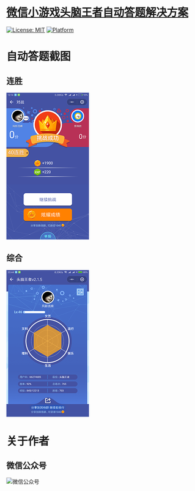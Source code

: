 # [微信小游戏头脑王者自动答题解决方案](https://github.com/fjwCode/auto-answer-tnwz/)
[![License: MIT](https://img.shields.io/badge/License-MIT-green.svg)](https://opensource.org/licenses/MIT)
[![Platform](https://img.shields.io/badge/Platform-Windows-4BC51D.svg)](https://pypi.org/project/auto-answer-tnwz/)


# 自动答题截图

## 连胜
![训练](https://raw.githubusercontent.com/fjwCode/auto-answer-tnwz/master/001.png)

## 综合
![正式](https://raw.githubusercontent.com/fjwCode/auto-answer-tnwz/master/002.png)


# 关于作者

## 微信公众号
![微信公众号](https://raw.githubusercontent.com/fjwCode/auto-answer-hznu/master/wx.jpg)